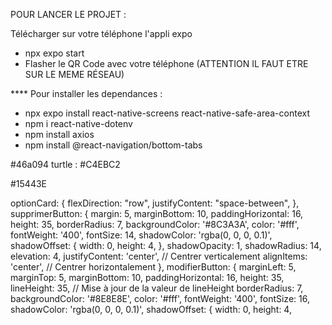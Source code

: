 POUR LANCER LE PROJET  : 

Télécharger sur votre téléphone l'appli expo
- npx expo start
- Flasher le QR Code avec votre téléphone (ATTENTION IL FAUT ETRE SUR LE MEME RÉSEAU)

**** Pour installer les dependances : 
 - npx expo install react-native-screens react-native-safe-area-context
 - npm i react-native-dotenv
 - npm install axios
 - npm install @react-navigation/bottom-tabs




#46a094
turtle : #C4EBC2

#15443E




 optionCard: {
        flexDirection: "row",
        justifyContent: "space-between",
    },
    supprimerButton: {
        margin: 5,
        marginBottom: 10,
        paddingHorizontal: 16,
        height: 35,
        borderRadius: 7,
        backgroundColor: '#8C3A3A',
        color: '#fff',
        fontWeight: '400',
        fontSize: 14,
        shadowColor: 'rgba(0, 0, 0, 0.1)',
        shadowOffset: {
            width: 0,
            height: 4,
        },
        shadowOpacity: 1,
        shadowRadius: 14,
        elevation: 4,
        justifyContent: 'center', // Centrer verticalement
        alignItems: 'center', // Centrer horizontalement
    },
    modifierButton: {
        marginLeft: 5,
        marginTop: 5,
        marginBottom: 10,
        paddingHorizontal: 16,
        height: 35,
        lineHeight: 35, // Mise à jour de la valeur de lineHeight
        borderRadius: 7,
        backgroundColor: '#8E8E8E',
        color: '#fff',
        fontWeight: '400',
        fontSize: 16,
        shadowColor: 'rgba(0, 0, 0, 0.1)',
        shadowOffset: {
            width: 0,
            height: 4,